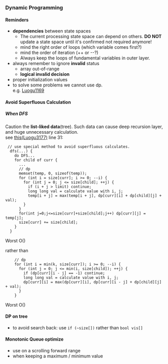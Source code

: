 ### Dynamic Programming
#### Reminders
* **dependencies** between state spaces
    * The current processing state space can depend on others.
      **DO NOT** update a state space until it's confirmed not required anymore!  
    * mind the right order of loops (which variable comes first?)  
    * mind the order of iteration (++ or --?)  
    * Always keep the loops of fundamental variables in outer layer.  
* always remember to ignore **invalid** status  
    * array out-of-range  
    * **logical invalid decision**  
* proper initialization values
* to solve some problems we cannot use dp.  
e.g. [Luogu1169](../luogu/Luogu1169_dp.cpp)
#### Avoid Superfluous Calculation
##### When DFS
Caution the **list-liked data**(tree). Such data can cause deep recursion layer,
and huge unnecessary calculation.  
see [this(Luogu3177)](../luogu/Luogu3177.cpp) line 31:
```
 // use special method to avoid superfluous calculates.
  dfs(...) {
    do DFS...
    for child of curr {
      ...
      // dp
      memset(temp, 0, sizeof(temp));
      for (int i = size[curr]; i >= 0; --i) {
        for (int j = 0; j <= size[child]; ++j) {
          if (i + j > limit) continue;
          long long val = calculate value with i, j;
          temp[i + j] = max(temp[i + j], dp[curr][i] + dp[child][j] + val);
        }
      }
      for(int j=0;j<=size[curr]+size[child];j++) dp[curr][j] = temp[j];
      size[curr] += size[child];
    }
  }
```
Worst O()

rather than
```
    // dp
    for (int i = min(k, size[curr]); i >= 0; --i) {
      for (int j = 0; j <= min(i, size[child]); ++j) {
        if (dp[curr][i - j] == -1) continue;
        long long val = calculate value with i, j;
        dp[curr][i] = max(dp[curr][i], dp[curr][i - j] + dp[child][j] + val);
      }
    }
```
Worst O()  
#### DP on tree
* to avoid search back: use `if (~size[])` rather than `bool vis[]`
#### Monotonic Queue optimize
* use on a scrolling forward range
* when keeping a maximum / minimum value